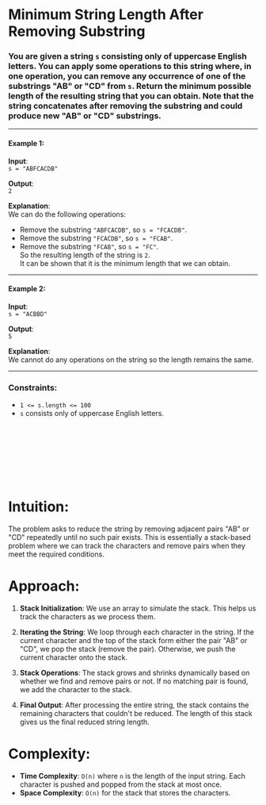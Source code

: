 # Minimum String Length After Removing Substring

### You are given a string `s` consisting only of uppercase English letters. You can apply some operations to this string where, in one operation, you can remove any occurrence of one of the substrings **"AB"** or **"CD"** from `s`. Return the minimum possible length of the resulting string that you can obtain. Note that the string concatenates after removing the substring and could produce new **"AB"** or **"CD"** substrings.

---

#### Example 1:
**Input**:  
`s = "ABFCACDB"`

**Output**:  
`2`

**Explanation**:  
We can do the following operations:
- Remove the substring `"ABFCACDB"`, so `s = "FCACDB"`.
- Remove the substring `"FCACDB"`, so `s = "FCAB"`.
- Remove the substring `"FCAB"`, so `s = "FC"`.  
So the resulting length of the string is `2`.  
It can be shown that it is the minimum length that we can obtain.

---

#### Example 2:
**Input**:  
`s = "ACBBD"`

**Output**:  
`5`

**Explanation**:  
We cannot do any operations on the string so the length remains the same.

---

### Constraints:
- `1 <= s.length <= 100`
- `s` consists only of uppercase English letters.


&nbsp;

&nbsp;

&nbsp;

&nbsp;

# Intuition:
The problem asks to reduce the string by removing adjacent pairs "AB" or "CD" repeatedly until no such pair exists. This is essentially a stack-based problem where we can track the characters and remove pairs when they meet the required conditions.

# Approach:
1. **Stack Initialization**: We use an array to simulate the stack. This helps us track the characters as we process them.
   
2. **Iterating the String**: We loop through each character in the string. If the current character and the top of the stack form either the pair "AB" or "CD", we pop the stack (remove the pair). Otherwise, we push the current character onto the stack.

3. **Stack Operations**: The stack grows and shrinks dynamically based on whether we find and remove pairs or not. If no matching pair is found, we add the character to the stack.

4. **Final Output**: After processing the entire string, the stack contains the remaining characters that couldn't be reduced. The length of this stack gives us the final reduced string length.

# Complexity:
- **Time Complexity**: `O(n)` where `n` is the length of the input string. Each character is pushed and popped from the stack at most once.
- **Space Complexity**: `O(n)` for the stack that stores the characters.